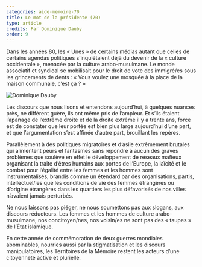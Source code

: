 ```yaml
---
categories: aide-memoire-70
title: Le mot de la présidente (70)
type: article
credits: Par Dominique Dauby
order: 9
---
```

Dans les années 80, les « Unes » de certains médias autant que celles de certains agendas politiques s’inquiétaient déjà du devenir de la « culture occidentale », menacée par la culture arabo-musulmane. Le monde associatif et syndical se mobilisait pour le droit de vote des immigré/es sous les grincements de dents : « Vous voulez une mosquée à la place de la maison communale, c’est ça ? »

![Dominique Dauby](/assets/uploads/am-80-dominique-dauby.jpg)

Les discours que nous lisons et entendons aujourd’hui, à quelques nuances près, ne diffèrent guère, ils ont même pris de l’ampleur. Et s’ils étaient l’apanage de l’extrême droite et de la droite extrême il y a trente ans, force est de constater que leur portée est bien plus large aujourd’hui d’une part, et que l’argumentation s’est affinée d’autre part, brouillant les repères.

Parallèlement à des politiques migratoires et d’asile extrêmement brutales qui alimentent peurs et fantasmes sans répondre à aucun des graves problèmes que soulève en effet le développement de réseaux mafieux organisant la traite d’êtres humains aux portes de l’Europe, la laïcité et le combat pour l’égalité entre les femmes et les hommes sont instrumentalisés, brandis comme un étendard par des organisations, partis, intellectuel/les que les conditions de vie des femmes étrangères ou d’origine étrangères dans les quartiers les plus défavorisés de nos villes n’avaient jamais perturbés.

Ne nous laissons pas piéger, ne nous soumettons pas aux slogans, aux discours réducteurs. Les femmes et les hommes de culture arabo-musulmane, nos concitoyen/nes, nos voisin/es ne sont pas des « taupes » de l’État islamique.

En cette année de commémoration de deux guerres mondiales abominables, nourries aussi par la stigmatisation et les discours manipulatoires, les Territoires de la Mémoire restent les acteurs d’une citoyenneté active et plurielle.
